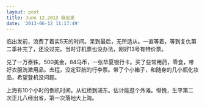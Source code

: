 ```yaml
---
layout: post
title: June 12,2013 临出发
date: '2013-06-12 11:17:49'
---
```



临出发前，浪费了着实5天的时间。呆到最后，无所适从。一直等着，等到复仇第二季补完了，还没过完。当时订机票也没办法，刚好13号有特价票。

兑了一万泰铢，500美金，84马币，一张华夏银行卡。买了些常用药，零食，带好衣服洗漱用品。去程，没定亚航的行李票。带了个小箱子，和随身的几小瓶化妆品，希望登机没问题。

上海有10个小时的倒机时间。从虹桥到浦东。估计能逛个外滩。惭愧，生平第二次正儿八经出省，第一次落地大上海。

 


